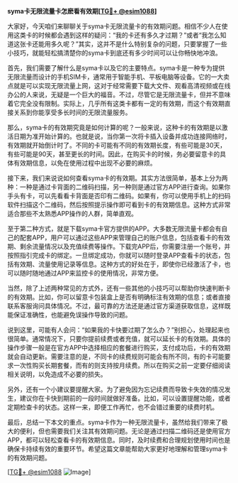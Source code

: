 **syma卡无限流量卡怎麽看有效期[[TG💪+ @esim1088](https://t.me/s/esim1088)]**

大家好，今天咱们来聊聊关于syma卡无限流量卡的有效期问题。相信不少人在使用这类卡的时候都会遇到这样的疑问：“我的卡还有多久才过期？”或者“我怎么知道这张卡还能用多久呢？”其实，这并不是什么特别复杂的问题，只要掌握了一些小技巧，就能轻松搞清楚你的syma卡到底还有多少时间可以让你畅快地冲浪。

首先，我们需要了解什么是syma卡以及它的主要特点。syma卡是一种专为提供无限流量而设计的手机SIM卡，通常用于智能手机、平板电脑等设备。它的一大卖点就是可以实现无限流量上网，这对于经常需要下载大文件、观看高清视频或在线办公的人来说，无疑是一个巨大的福音。不过，尽管它是无限流量卡，但并不意味着它完全没有限制。实际上，几乎所有这类卡都有一定的有效期，而这个有效期直接关系到你能享受多长时间的无限流量服务。

那么，syma卡的有效期究竟是如何计算的呢？一般来说，这种卡的有效期是以激活日期为准开始计算的。也就是说，当你第一次将卡插入设备并成功连接网络时，有效期就开始倒计时了。不同的卡可能有不同的有效期长度，有些可能是30天，有些可能是90天，甚至更长的时间。因此，在购买卡的时候，务必要留意卡的具体有效期信息，以免在使用过程中出现不必要的麻烦。

接下来，我们来说说如何查看syma卡的有效期。其实方法很简单，基本上分为两种：一种是通过卡背面的二维码扫描，另一种则是通过官方APP进行查询。如果你手头有卡，可以先看看卡背面是否印有二维码。如果有，你可以使用手机上的扫码软件扫描这个二维码，然后按照提示操作即可看到卡的有效期信息。这种方式非常适合那些不太熟悉APP操作的人群，简单直观。

至于第二种方式，就是下载syma卡官方提供的APP。大多数无限流量卡都会有自己的配套APP，用户可以通过这些APP来管理自己的账户信息，包括查看卡的有效期、剩余流量情况以及充值续费等操作。下载完APP后，你需要注册一个账号，并按照指引完成卡的绑定。一旦绑定成功，你就可以随时登录APP查看卡的状态，包括有效期、流量使用记录等信息。这种方式的好处在于，即使你已经激活了卡，也可以随时随地通过APP来监控卡的使用情况，非常方便。

当然，除了上述两种常见的方式外，还有一些其他的小技巧可以帮助你快速判断卡的有效期。比如，你可以留意卡包装盒上是否有明确标注有效期的信息；或者直接联系客服询问具体情况。不过，最可靠的方法还是通过官方渠道获取信息，这样既能保证准确性，也能避免误操作导致的问题。

说到这里，可能有人会问：“如果我的卡快要过期了怎么办？”别担心，处理起来也很简单。通常情况下，只要你提前续费或者充值，就可以延长卡的有效期。具体的操作步骤一般是在官方APP中选择相应的套餐进行购买，支付成功后，卡的有效期就会自动更新。需要注意的是，不同卡的续费规则可能会有所不同，有的卡可能要求一次性购买长期套餐，而有的则支持按月续费。所以在购买之前一定要仔细阅读相关说明，以免造成不必要的损失。

另外，还有一个小建议要提醒大家。为了避免因为忘记续费而导致卡失效的情况发生，建议你在卡快到期前的一段时间就做好准备。比如，可以设置提醒功能，或者定期检查卡的状态。这样一来，即便工作再忙，也不会错过重要的续费时机。

最后，总结一下本文的重点。syma卡作为一种无限流量卡，虽然给我们带来了极大的便利，但也需要我们关注其有效期问题。无论是通过扫描二维码还是使用官方APP，都可以轻松查看卡的有效期信息。同时，及时续费和合理规划使用时间也是确保卡持续有效的重要环节。希望这篇文章能帮助大家更好地理解和管理syma卡的有效期问题。

[[TG💪+ @esim1088](https://t.me/s/esim1088) ![Image](https://i.postimg.cc/4NQfJmqS/Snipaste-2025-05-13-00-14-12.png)]
